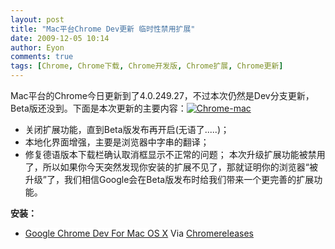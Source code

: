 ```yaml
---
layout: post
title: "Mac平台Chrome Dev更新 临时性禁用扩展"
date: 2009-12-05 10:14
author: Eyon
comments: true
tags: [Chrome, Chrome下载, Chrome开发版, Chrome扩展, Chrome更新]
---
```

Mac平台的Chrome今日更新到了4.0.249.27，不过本次仍然是Dev分支更新，Beta版还没到。下面是本次更新的主要内容：<a href="http://img.chromi.org/2009/12/Chrome-mac.gif">![Chrome-mac](http://img.chromi.org/2009/12/Chrome-mac.gif "Chrome-mac")</a>


*   关闭扩展功能，直到Beta版发布再开启(无语了.....)；
*   本地化界面增强，主要是浏览器中字串的翻译；
*   修复德语版本下载栏确认取消框显示不正常的问题；
本次升级扩展功能被禁用了，所以如果你今天突然发现你安装的扩展不见了，那就证明你的浏览器“被升级”了，我们相信Google会在Beta版发布时给我们带来一个更完善的扩展功能。

**安装：**


*   <span style="background-color: #ffffff;">[Google Chrome Dev For Mac OS X](http://www.google.com/chrome/intl/en/eula_dev.html?dl=mac)</span>
Via [Chromereleases](http://googlechromereleases.blogspot.com/2009/12/dev-channel-update_04.html)
